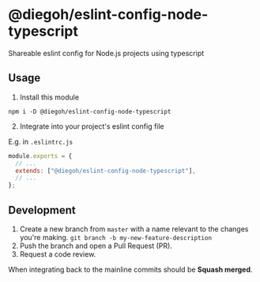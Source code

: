 # @diegoh/eslint-config-node-typescript

Shareable eslint config for Node.js projects using typescript

## Usage

1. Install this module

`npm i -D @diegoh/eslint-config-node-typescript`

2. Integrate into your project's eslint config file

E.g. in `.eslintrc.js`

```js
module.exports = {
  // ...
  extends: ["@diegoh/eslint-config-node-typescript"],
  // ...
};
```

## Development

1. Create a new branch from `master` with a name relevant to the changes you're making. `git branch -b my-new-feature-description`
2. Push the branch and open a Pull Request (PR).
3. Request a code review.

When integrating back to the mainline commits should be **Squash merged**.
